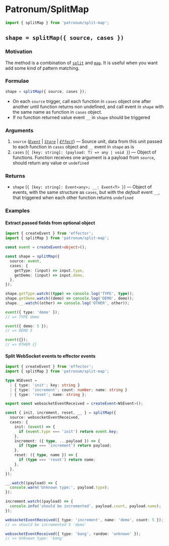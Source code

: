 # Patronum/SplitMap

```ts
import { splitMap } from 'patronum/split-map';
```

## `shape = splitMap({ source, cases })`

### Motivation

The method is a combination of [`split`] and [`map`].
It is useful when you want add some kind of pattern matching.

[`split`]: https://effector.dev/docs/api/effector/split
[`map`]: https://effector.dev/docs/api/effector/event#mapfn

### Formulae

```ts
shape = splitMap({ source, cases });
```

- On each `source` trigger, call each function in `cases` object one after another until function returns non undefined, and call event in `shape` with the same name as function in `cases` object.
- If no function returned value event `__` in `shape` should be triggered

### Arguments

1. `source` ([_`Event`_] | [_`Store`_] | [_`Effect`_]) — Source unit, data from this unit passed to each function in `cases` object and `__` event in `shape` as is
2. `cases` (`{ [key: string]: (payload: T) => any | void }`) — Object of functions. Function receives one argument is a payload from `source`, should return any value or `undefined`

### Returns

- `shape` (`{ [key: string]: Event<any>; __: Event<T> }`) — Object of events, with the same structure as `cases`, but with the _default_ event `__`, that triggered when each other function returns `undefined`

[_`event`_]: https://effector.dev/docs/api/effector/event
[_`effect`_]: https://effector.dev/docs/api/effector/effect
[_`store`_]: https://effector.dev/docs/api/effector/store

### Examples

#### Extract passed fields from optional object

```ts
import { createEvent } from 'effector';
import { splitMap } from 'patronum/split-map';

const event = createEvent<object>();

const shape = splitMap({
  source: event,
  cases: {
    getType: (input) => input.type,
    getDemo: (input) => input.demo,
  },
});

shape.getType.watch((type) => console.log('TYPE', type));
shape.getDemo.watch((demo) => console.log('DEMO', demo));
shape.__.watch((other) => console.log('OTHER', other));

event({ type: 'demo' });
// => TYPE demo

event({ demo: 5 });
// => DEMO 5

event({});
// => OTHER {}
```

#### Split WebSocket events to effector events

```ts
import { createEvent } from 'effector';
import { splitMap } from 'patronum/split-map';

type WSEvent =
  | { type: 'init'; key: string }
  | { type: 'increment'; count: number; name: string }
  | { type: 'reset'; name: string };

export const websocketEventReceived = createEvent<WSEvent>();

const { init, increment, reset, __ } = splitMap({
  source: websocketEventReceived,
  cases: {
    init: (event) => {
      if (event.type === 'init') return event.key;
    },
    increment: ({ type, ...payload }) => {
      if (type === 'increment') return payload;
    },
    reset: ({ type, name }) => {
      if (type === 'reset') return name;
    },
  },
});

__.watch((payload) => {
  console.warn('Unknown type:', payload.type);
});

increment.watch((payload) => {
  console.info('should be incremented', payload.count, payload.name);
});

websocketEventReceived({ type: 'increment', name: 'demo', count: 5 });
// => should be incremented 5 'demo'

websocketEventReceived({ type: 'bang', random: 'unknown' });
// => Unknown type: 'bang'
```
